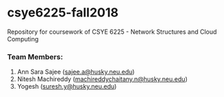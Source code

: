 # csye6225-fall2018
Repository for coursework of CSYE 6225 - Network Structures and Cloud Computing

### Team Members:
1. Ann Sara Sajee (sajee.a@husky.neu.edu)
2. Nitesh Machireddy (machireddychaitany.n@husky.neu.edu)
3. Yogesh (suresh.y@husky.neu.edu)

